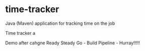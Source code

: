 # time-tracker
Java (Maven) application for tracking time on the job

Time tracker a

Demo after cahgne Ready Steady Go - Build Pipeline - Hurray!!!!!
